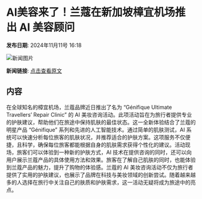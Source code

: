 # ​AI美容来了！兰蔻在新加坡樟宜机场推出 AI 美容顾问

**发布日期**: 2024年11月11号 16:18

![新闻图片](https://upload.chinaz.com/2024/1111/6386693865356881144402002.png)

**新闻链接**: [点击查看原文](https://www.aibase.com/zh/news/13139)

## 内容

在全球知名的樟宜机场，兰蔻品牌近日推出了名为 “Génifique Ultimate Travellers’ Repair Clinic” 的 AI 美妆咨询活动。此项活动旨在为旅行者提供专业的护肤建议，帮助他们在旅途中保持肌肤的最佳状态。这一全新体验结合了兰蔻的明星产品 “Génifique” 系列和先进的人工智能技术。通过简单的肌肤测试，AI 系统可以快速分析每位旅客的肌肤状况，并推荐适合的护肤方案。这项服务不仅便捷，且科学，确保每位旅客都能根据自身的肌肤需求获得个性化的建议。活动现场，旅客们可以体验到一种新的护肤方式，AI 技术在提供咨询的同时，还可以向用户展示兰蔻产品的具体使用方法和效果。旅客在了解自己肌肤的同时，也能体验到兰蔻产品的魅力，提升了购物的体验感。兰蔻的 AI 美妆咨询活动不仅为旅行者提供了实用的护肤建议，也展示了品牌在科技与美妆领域的创新尝试。随着越来越多的人选择在旅行中关注自己的肤质和护肤需求，这一活动无疑将成为旅途中的亮点。
